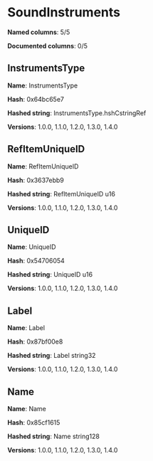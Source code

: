# SoundInstruments
**Named columns**: 5/5

**Documented columns**: 0/5

## InstrumentsType

**Name**: InstrumentsType

**Hash**: 0x64bc65e7

**Hashed string**: InstrumentsType.hshCstringRef

**Versions**: 1.0.0, 1.1.0, 1.2.0, 1.3.0, 1.4.0

## RefItemUniqueID

**Name**: RefItemUniqueID

**Hash**: 0x3637ebb9

**Hashed string**: RefItemUniqueID u16

**Versions**: 1.0.0, 1.1.0, 1.2.0, 1.3.0, 1.4.0

## UniqueID

**Name**: UniqueID

**Hash**: 0x54706054

**Hashed string**: UniqueID u16

**Versions**: 1.0.0, 1.1.0, 1.2.0, 1.3.0, 1.4.0

## Label

**Name**: Label

**Hash**: 0x87bf00e8

**Hashed string**: Label string32

**Versions**: 1.0.0, 1.1.0, 1.2.0, 1.3.0, 1.4.0

## Name

**Name**: Name

**Hash**: 0x85cf1615

**Hashed string**: Name string128

**Versions**: 1.0.0, 1.1.0, 1.2.0, 1.3.0, 1.4.0

